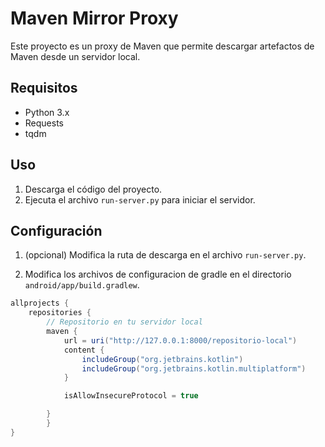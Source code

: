 # Maven Mirror Proxy

Este proyecto es un proxy de Maven que permite descargar artefactos de Maven desde un servidor local.

## Requisitos

- Python 3.x
- Requests
- tqdm

## Uso

1. Descarga el código del proyecto.
2. Ejecuta el archivo `run-server.py` para iniciar el servidor.

## Configuración

1. (opcional) Modifica la ruta de descarga en el archivo `run-server.py`.

2. Modifica los archivos de configuracion de gradle en el directorio `android/app/build.gradlew`.
```gradle
allprojects {
    repositories {
        // Repositorio en tu servidor local
        maven {
            url = uri("http://127.0.0.1:8000/repositorio-local")
            content {
                includeGroup("org.jetbrains.kotlin")
                includeGroup("org.jetbrains.kotlin.multiplatform")
            }

            isAllowInsecureProtocol = true

        }
        }
}
```
